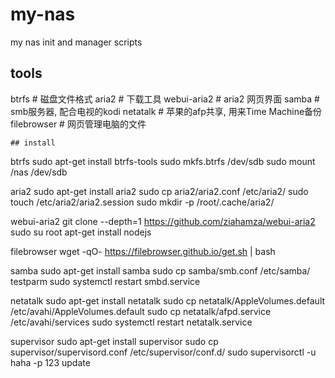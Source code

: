 # my-nas
my nas init and manager scripts
## tools
btrfs  # 磁盘文件格式
aria2  # 下载工具
webui-aria2  # aria2 网页界面
samba  # smb服务器, 配合电视的kodi
netatalk  # 苹果的afp共享, 用来Time Machine备份 
filebrowser  # 网页管理电脑的文件
```
## install
```
btrfs
sudo apt-get install btrfs-tools
sudo mkfs.btrfs /dev/sdb
sudo mount /nas /dev/sdb

aria2
sudo apt-get install aria2
sudo cp aria2/aria2.conf /etc/aria2/
sudo touch /etc/aria2/aria2.session
sudo mkdir -p /root/.cache/aria2/

webui-aria2
git clone --depth=1 https://github.com/ziahamza/webui-aria2
sudo su root
apt-get install nodejs

filebrowser
wget -qO- https://filebrowser.github.io/get.sh | bash

samba
sudo apt-get install samba
sudo cp samba/smb.conf /etc/samba/
testparm
sudo systemctl restart smbd.service

netatalk
sudo apt-get install netatalk
sudo cp netatalk/AppleVolumes.default /etc/avahi/AppleVolumes.default
sudo cp netatalk/afpd.service /etc/avahi/services
sudo systemctl restart netatalk.service

supervisor
sudo apt-get install supervisor
sudo cp supervisor/supervisord.conf /etc/supervisor/conf.d/
sudo supervisorctl -u haha -p 123 update
```
